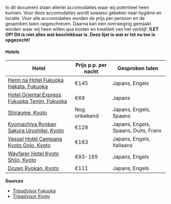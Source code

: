 In dit document staan allerlei accomodaties waar wij potentieel heen kunnen. Voor deze accomodaties wordt sowieso gekeken naar hygiëne en locatie. Voor alle accomodaties worden de prijs per persoon en de gesproken talen opgeschreven.
Daarna kan een overweging gemaakt worden waar wij heen willen qua kosten en kwaliteit van het verblijf.
**!LET OP!  Dit is niet alles wat beschikbaar is. Deze lijst is wat er tot nu toe is opgezocht!**
#### Hotels
| Hotel                                                                                                                                                                                                          | Prijs p.p. per nacht | Gesproken talen                      |
| -------------------------------------------------------------------------------------------------------------------------------------------------------------------------------------------------------------- | -------------------- | ------------------------------------ |
| [Henn na Hotel Fukuoka Hakata, Fukuoka](https://www.tripadvisor.nl/Hotel_Review-g14135118-d15747155-Reviews-Henn_na_Hotel_Fukuoka_Hakata-Nakasu_Hakata_Fukuoka_Fukuoka_Prefecture_Kyushu.html)                 | €145                 | Japans, Engels                       |
| [Hotel Oriental Express Fukuoka Tenjin, Fukuoka](https://www.tripadvisor.nl/Hotel_Review-g14135106-d23394809-Reviews-Hotel_Oriental_Express_Fukuoka_Tenjin-Tenjin_Chuo_Fukuoka_Fukuoka_Prefecture_Kyushu.html) | €69                  | Japans                               |
| [Shiraume, Kyoto](https://www.tripadvisor.com/Hotel_Review-g298564-d1028858-Reviews-Shiraume-Kyoto_Kyoto_Prefecture_Kinki.html)                                                                                | Nog onbekend         | Japans, Engels, Spaans               |
| [Kyomachiya Ryokan Sakura Urushitei, Kyoto](https://www.tripadvisor.com/Hotel_Review-g298564-d7789492-Reviews-Kyomachiya_Ryokan_Sakura_Urushitei-Kyoto_Kyoto_Prefecture_Kinki.html)                            | €128                 | Japans, Engels, Spaans, Duits, Frans |
| [Vessel Hotel Campana Kyoto Gojo, Kyoto](https://www.tripadvisor.nl/Hotel_Review-g298564-d8616610-Reviews-Vessel_Hotel_Campana_Kyoto_Gojo-Kyoto_Kyoto_Prefecture_Kinki.html)                                   | €163                 | Japans, Engels, Italiaans            |
| [Wayfarer Hotel Kyoto Shijo, Kyoto](https://www.tripadvisor.nl/Hotel_Review-g298564-d19385627-Reviews-Wayfarer_Hotel_Kyoto_Shijo-Kyoto_Kyoto_Prefecture_Kinki.html)                                            | €93-165              | Japans, Engels                       |
| [Dozen Ryokan, Kyoto](https://www.tripadvisor.nl/Hotel_Review-g298564-d10090361-Reviews-DOZEN_RYOKAN-Kyoto_Kyoto_Prefecture_Kinki.html)                                                                        | €111                 | Japans, Engels                       |

**Sources**
- [Tripadvisor Fukuoka](https://www.tripadvisor.nl/Hotels-g298207-a_ufe.true-a_sort.POPULARITY-Fukuoka_Fukuoka_Prefecture_Kyushu-Hotels.html)
- [Tripadvisor Kyoto](https://www.tripadvisor.com/Hotels-g298564-a_ufe.true-a_sort.POPULARITY-Kyoto_Kyoto_Prefecture_Kinki-Hotels.html)